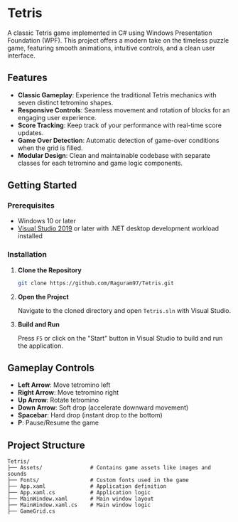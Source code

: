 # Tetris

A classic Tetris game implemented in C# using Windows Presentation Foundation (WPF). This project offers a modern take on the timeless puzzle game, featuring smooth animations, intuitive controls, and a clean user interface.

## Features

- **Classic Gameplay**: Experience the traditional Tetris mechanics with seven distinct tetromino shapes.
- **Responsive Controls**: Seamless movement and rotation of blocks for an engaging user experience.
- **Score Tracking**: Keep track of your performance with real-time score updates.
- **Game Over Detection**: Automatic detection of game-over conditions when the grid is filled.
- **Modular Design**: Clean and maintainable codebase with separate classes for each tetromino and game logic components.
  
## Getting Started

### Prerequisites

- Windows 10 or later
- [Visual Studio 2019](https://visualstudio.microsoft.com/) or later with .NET desktop development workload installed

### Installation

1. **Clone the Repository**

   ```bash
   git clone https://github.com/Raguram97/Tetris.git
   ```


2. **Open the Project**

   Navigate to the cloned directory and open `Tetris.sln` with Visual Studio.

3. **Build and Run**

   Press `F5` or click on the "Start" button in Visual Studio to build and run the application.

## Gameplay Controls

- **Left Arrow**: Move tetromino left
- **Right Arrow**: Move tetromino right
- **Up Arrow**: Rotate tetromino
- **Down Arrow**: Soft drop (accelerate downward movement)
- **Spacebar**: Hard drop (instant drop to the bottom)
- **P**: Pause/Resume the game

## Project Structure


```plaintext
Tetris/
├── Assets/               # Contains game assets like images and sounds
├── Fonts/                # Custom fonts used in the game
├── App.xaml              # Application definition
├── App.xaml.cs           # Application logic
├── MainWindow.xaml       # Main window layout
├── MainWindow.xaml.cs    # Main window logic
├── GameGrid.cs
